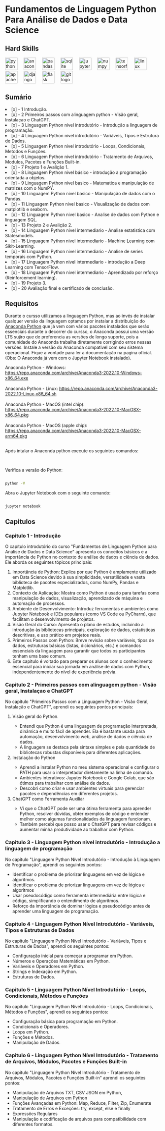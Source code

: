# Fundamentos de Linguagem Python Para Análise de Dados e Data Science

## Hard Skills

<div align="left">
  <img src="https://cdn.jsdelivr.net/gh/devicons/devicon/icons/python/python-original.svg" height="40" alt="python logo"  />
  <img width="12" />
  <img src="https://cdn.jsdelivr.net/gh/devicons/devicon/icons/anaconda/anaconda-original.svg" height="40" alt="anaconda logo"  />
  <img width="12" />
  <img src="https://cdn.jsdelivr.net/gh/devicons/devicon/icons/pandas/pandas-original.svg" height="40" alt="pandas logo"  />
  <img width="12" />
  <img src="https://cdn.jsdelivr.net/gh/devicons/devicon/icons/sqlite/sqlite-original.svg" height="40" alt="sqlite logo"  />
  <img width="12" />
  <img src="https://cdn.jsdelivr.net/gh/devicons/devicon/icons/jupyter/jupyter-original.svg" height="40" alt="jupyter logo"  />
  <img width="12" />
  <img src="https://cdn.jsdelivr.net/gh/devicons/devicon/icons/numpy/numpy-original.svg" height="40" alt="numpy logo"  />
  <img width="12" />
  <img src="https://cdn.jsdelivr.net/gh/devicons/devicon/icons/tensorflow/tensorflow-original.svg" height="40" alt="tensorflow logo"  />
  <img width="12" />
  <img src="https://cdn.jsdelivr.net/gh/devicons/devicon/icons/linux/linux-original.svg" height="40" alt="linux logo"  />
  <img width="12" />
  <img src="https://cdn.jsdelivr.net/gh/devicons/devicon/icons/apachekafka/apachekafka-original.svg" height="40" alt="apachekafka logo"  />
  <img width="12" />
  <img src="https://cdn.jsdelivr.net/gh/devicons/devicon/icons/django/django-plain.svg" height="40" alt="django logo"  />
  <img width="12" />
  <img src="https://cdn.jsdelivr.net/gh/devicons/devicon/icons/flask/flask-original.svg" height="40" alt="flask logo"  />
  <img width="12" />
  <img src="https://cdn.jsdelivr.net/gh/devicons/devicon/icons/git/git-original.svg" height="40" alt="git logo"  />
</div>

###

## Sumário

<lu>
  <li>[x] - 1 Introdução.</li>
  <li>[x] - 2 Primeiros passos com alinguagem python - Visão geral, Instalaçao e ChatGPT.</li>
  <li>[x] - 3 Linguagem Python nivel introdutório - Introdução a linguagem de programação.</li>
  <li>[x] - 4 Linguagem Python nivel introdutório - Variáveis, Tipos e Estrutura de Dados.</li>
  <li>[x] - 5 Linguagem Python nivel introdutório - Loops, Condicionais, Metodos e Funções.</li>
  <li>[x] - 6 Linguagem Python nivel introdutório - Tratamento de Arquivos, Modulos, Pacotes e Funções Built-in.</li>
  <li>[x] - 7 Projeto 1 e Avalição 1.</li>
  <li>[x] - 8 Linguagem Python nivel básico - introdução a programação orientada a objetos.</li>
  <li>[x] - 9 Linguagem Python nivel basico - Matematica e manipulação de matrizes com o NumPY.</li>
  <li>[x] - 10 Linguagem Python nivel basico - Manipulação de dados com o Pandas.</li>
  <li>[x] - 11 Linguagem Python nivel basico - Visualização de dados com matplotlib e seaborn.</li>
  <li>[x] - 12 Linguagem Python nivel basico - Analise de dados com Python e linguagem SQL.</li>
  <li>[x] - 13 Projeto 2 e Avalição 2.</li>
  <li>[x] - 14 Linguagem Python nivel intermediario - Analise estatistica com Statesmodels.</li>
  <li>[x] - 15 Linguagem Python nivel intermediario - Machine Learning com Sikit-Learning.</li>
  <li>[x] - 16 Linguagem Python nivel intermediario - Analise de series temporais com Python.</li>
  <li>[x] - 17 Linguagem Python nivel intermediario - introdução a Deep Learning com TensorFlow.</li>
  <li>[x] - 18 Linguagem Python nivel intermediario - Aprendizado por reforço (Reinforcement learning).</li>
  <li>[x] - 19 Projeto 3.</li>
  <li>[x] - 20 Avaliação final e certificado de conclusão.</li>
</lu>

## Requisitos
<p>Durante o cursso utilizamos a linguagem Python, mas ao invés de instalar qualquer versão da linguagem optamos por instalar a distribuição do <a href="https://www.anaconda.com/download">Anaconda Python</a> que já vem com vários pacotes instalados que serão essenciais durante o decorrer do cursso,
  o Anaconda possui uma versão LTS sujiro que de preferencia as versões de longo suporte, pois a comunidade do Anaconda trabalha diretamente corrigindo erros nessas versões. Instale a versão do Anaconda compativel com seu sistema operacional. Fique a vontade 
  para ler a documentação na pagina oficial.<br> (Obs: O Anaconda já vem com o Jupyter Notebook instalado).
</p>

Anaconda Python - Windows: https://repo.anaconda.com/archive/Anaconda3-2022.10-Windows-x86_64.exe <br><br>
Anaconda Python - Linux: https://repo.anaconda.com/archive/Anaconda3-2022.10-Linux-x86_64.sh <br><br>
Anaconda Python - MacOS (intel chip): https://repo.anaconda.com/archive/Anaconda3-2022.10-MacOSX-x86_64.pkg <br><br>
Anaconda Python - MacOS (apple chip): https://repo.anaconda.com/archive/Anaconda3-2022.10-MacOSX-arm64.pkg <br><br>

<p>Após intalar o Anaconda python execute os seguintes comandos:</p><br>

<p>Verifica a versão do Python:</p>

``` bash

python -V

```

<p>Abra o Jupyter Notebook com o seguinte comando:</p>

``` bash

jupyter notebook

```

## Capitulos

### Capitulo 1 - Introdução
<p>O capítulo introdutório do curso "Fundamentos de Linguagem Python para Análise de Dados e Data Science" apresenta os conceitos básicos e a importância de Python no contexto de análise de dados 
e ciência de dados. Ele aborda os seguintes tópicos principais:
</p>
<ol>
  <li>Importância de Python: Explica por que Python é amplamente utilizado em Data Science devido à sua simplicidade, versatilidade e vasta biblioteca de pacotes especializados, como NumPy, Pandas e Matplotlib.</li>
  <li>Contexto de Aplicação: Mostra como Python é usado para tarefas como manipulação de dados, visualização, aprendizado de máquina e automação de processos.</li>
  <li>Ambiente de Desenvolvimento: Introduz ferramentas e ambientes como Jupyter Notebook e IDEs populares (como VS Code ou PyCharm), que facilitam o desenvolvimento de projetos.</li>
  <li>Visão Geral do Curso: Apresenta o plano de estudos, incluindo a introdução às bibliotecas principais, exploração de dados, estatísticas descritivas, e uso prático em projetos reais.</li>
  <li>Primeiros Passos com Python: Breve revisão sobre variáveis, tipos de dados, estruturas básicas (listas, dicionários, etc.) e comandos essenciais da linguagem para garantir que todos os participantes tenham uma base comum.</li>
  <li>Este capítulo é voltado para preparar os alunos com o conhecimento essencial para iniciar sua jornada em análise de dados com Python, independentemente do nível de experiência prévia.</li>
</ol>

### Capitulo 2 - Primeiros passos com alinguagem python - Visão geral, Instalaçao e ChatGPT
<p>No capítulo "Primeiros Passos com a Linguagem Python - Visão Geral, Instalação e ChatGPT", aprendi os seguintes pontos principais:</p>
<ol>
  <li>Visão geral do Python.</li>
  <ul>
    <li>Entendi que Python é uma linguagem de programação interpretada, dinâmica e muito fácil de aprender. Ela é bastante usada para automação, desenvolvimento web, análise de dados e ciência de dados.</li>
    <li>A linguagem se destaca pela sintaxe simples e pela quantidade de bibliotecas robustas disponíveis para diferentes aplicações.</li>
  </ul>
  <li>Instalação do Python</li>
  <ul>
    <li>Aprendi a instalar Python no meu sistema operacional e configurar o PATH para usar o interpretador diretamente na linha de comando.</li>
    <li>Ambientes interativos: Jupyter Notebook e Google Colab, que são ótimos para trabalhar com análise de dados.</li>
    <li>Descobri como criar e usar ambientes virtuais para gerenciar pacotes e dependências em diferentes projetos.</li>
  </ul>
  <li>ChatGPT como Ferramenta Auxiliar</li>
  <ul>
    <li>Vi que o ChatGPT pode ser uma ótima ferramenta para aprender Python, resolver dúvidas, obter exemplos de código e entender melhor como algumas funcionalidades da linguagem funcionam.</li>
    <li>Também percebi que posso usar o ChatGPT para revisar códigos e aumentar minha produtividade ao trabalhar com Python.</li>
  </ul>
</ol>

### Capitulo 3  - Linguagem Python nivel introdutório - Introdução a linguagem de programação
<p>No capítulo "Linguagem Python Nível Introdutório - Introdução à Linguagem de Programação", aprendi os seguintes pontos:</p>
<ul>
  <li>Identificar o problema de priorizar linguagens em vez de lógica e algoritmos.</li>
  <li>Identificar o problema de priorizar linguagens em vez de lógica e algoritmos</li>
  <li>Usar pseudocódigo como ferramenta intermediária entre lógica e código, simplificando o entendimento de algoritmos.</li>
  <li>Reforço da importância de dominar lógica e pseudocódigo antes de aprender uma linguagem de programação.</li>
</ul>

### Capitulo 4 - Linguagem Python Nível Introdutório - Variáveis, Tipos e Estruturas de Dados
<p>No capitulo "Linguagem Python Nível Introdutório - Variáveis, Tipos e Estruturas de Dados", aprendi os seguintes pontos:</p>
<ul>
  <li>Configuração inicial para começar a programar em Python.</li>
  <li>Números e Operações Matemáticas em Python.</li>
  <li>Variáveis e Operadores em Python.</li>
  <li>Strings e Indexação em Python.</li>
  <li>Estruturas de Dados.</li>
</ul>

### Capitulo 5 - Linguagem Python Nível Introdutório - Loops, Condicionais, Métodos e Funções
<p>No capitulo "Linguagem Python Nível Introdutório - Loops, Condicionais, Métodos e Funções", aprendi os seguintes pontos:</p>
<ul>
  <li>Configuração básica para programação em Python.</li>
  <li>Condicionais e Operadores.</li>
  <li>Loops em Python.</li>
  <li>Funções e Métodos.</li>
  <li>Manipulação de Dados.</li>
</ul>

### Capitulo 6 - Linguagem Python Nível Introdutório - Tratamento de Arquivos, Módulos, Pacotes e Funções Built-in
<p>No capitulo "Linguagem Python Nível Introdutório - Tratamento de Arquivos, Módulos, Pacotes e Funções Built-in" aprendi os seguintes pontos:</p>
<ul>
  <li>Manipulação de Arquivos TXT, CSV  JSON em Python,</li>
  <li>Manipulação de Arquivos em Python</li>
  <li>Funções Avançadas em Python: Map, Reduce, Filter, Zip, Enumerate</li>
  <li>Tratamento de Erros e Exceções: try, except, else e finally</li>
  <li>Expressões Regulares</li>
  <li>Manipulação e codificação de arquivos para compatibilidade com diferentes formatos.</li>
</ul>



